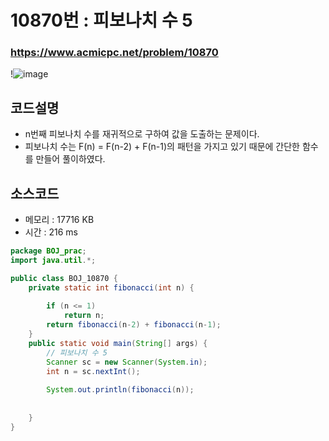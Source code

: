 # 10870번 : 피보나치 수 5

### https://www.acmicpc.net/problem/10870
!![image](https://user-images.githubusercontent.com/96826443/176916007-68806f64-1026-4a07-8c52-e0503ce92bfb.png)


## 코드설명
* n번째 피보나치 수를 재귀적으로 구하여 값을 도출하는 문제이다.
* 피보나치 수는 F(n) = F(n-2) + F(n-1)의 패턴을 가지고 있기 때문에 간단한 함수를 만들어 풀이하였다.

## 소스코드
* 메모리 : 17716 KB
* 시간 : 216 ms

```java
package BOJ_prac;
import java.util.*;

public class BOJ_10870 {
	private static int fibonacci(int n) {
		
		if (n <= 1)
			return n;
		return fibonacci(n-2) + fibonacci(n-1);
	}
	public static void main(String[] args) {
		// 피보나치 수 5
		Scanner sc = new Scanner(System.in);
		int n = sc.nextInt();
		
		System.out.println(fibonacci(n));
		
		
	}
}

```
